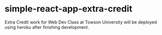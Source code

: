 # simple-react-app-extra-credit
Extra Credit work for Web Dev Class at Towson University will be deployed using heroku after finishing development.

